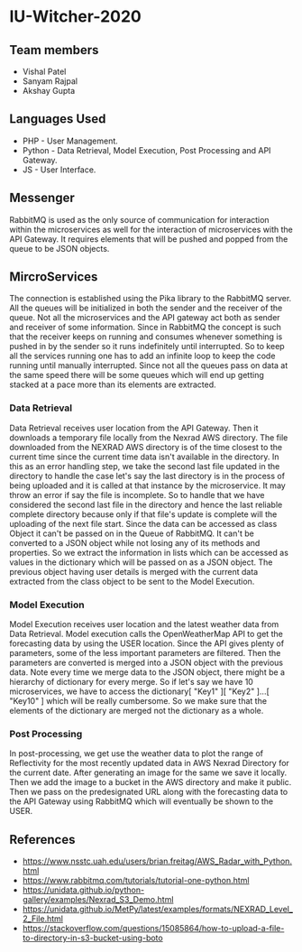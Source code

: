 # IU-Witcher-2020

## Team members
- Vishal Patel
- Sanyam Rajpal
- Akshay Gupta

## Languages Used
* PHP - User Management.
* Python - Data Retrieval, Model Execution, Post Processing and API Gateway.
* JS - User Interface.
## Messenger
RabbitMQ is used as the only source of communication for interaction within the microservices as well for the interaction of microservices with the API Gateway. It requires elements that will be pushed and popped from the queue to be JSON objects.

## MircroServices
The connection is established using the Pika library to the RabbitMQ server. All the queues will be initialized in both the sender and the receiver of the queue.
Not all the microservices and the API gateway act both as sender and receiver of some information. Since in RabbitMQ the concept is such that the receiver keeps on running and consumes whenever something is pushed in by the sender so it runs indefinitely until interrupted. So to keep all the services running one has to add an infinite loop to keep the code running until manually interrupted. Since not all the queues pass on data at the same speed there will be some queues which will end up getting stacked at a pace more than its elements are extracted.
### Data Retrieval
Data Retrieval receives user location from the API Gateway. Then it downloads a temporary file locally from the Nexrad AWS directory. The file downloaded from the NEXRAD AWS directory is of the time closest to the current time since the current time data isn't available in the directory. In this as an error handling step, we take the second last file updated in the directory to handle the case let's say the last directory is in the process of being uploaded and it is called at that instance by the microservice. It may throw an error if say the file is incomplete. So to handle that we have considered the second last file in the directory and hence the last reliable complete directory because only if that file's update is complete will the uploading of the next file start. Since the data can be accessed as class Object it can't be passed on in the Queue of RabbitMQ. It can't be converted to a JSON object while not losing any of its methods and properties. So we extract the information in lists which can be accessed as values in the dictionary which will be passed on as a JSON object. The previous object having user details is merged with the current data extracted from the class object to be sent to the Model Execution.
### Model Execution
Model Execution receives user location and the latest weather data from Data Retrieval. Model execution calls the OpenWeatherMap API to get the forecasting data by using the USER location. Since the API gives plenty of parameters, some of the less important parameters are filtered. Then the parameters are converted is merged into a JSON object with the previous data. Note every time we merge data to the JSON object, there might be a hierarchy of dictionary for every merge. So if let's say we have 10 microservices, we have to access the dictionary[ "Key1" ][ "Key2" ]...[ "Key10" ] which will be really cumbersome. So we make sure that the elements of the dictionary are merged not the dictionary as a whole.
### Post Processing
In post-processing, we get use the weather data to plot the range of Reflectivity for the most recently updated data in AWS Nexrad Directory for the current date. After generating an image for the same we save it locally. Then we add the image to a bucket in the AWS directory and make it public. Then we pass on the predesignated URL along with the forecasting data to the API Gateway using RabbitMQ which will eventually be shown to the USER.
## References
* https://www.nsstc.uah.edu/users/brian.freitag/AWS_Radar_with_Python.html
* https://www.rabbitmq.com/tutorials/tutorial-one-python.html
* https://unidata.github.io/python-gallery/examples/Nexrad_S3_Demo.html
* https://unidata.github.io/MetPy/latest/examples/formats/NEXRAD_Level_2_File.html
* https://stackoverflow.com/questions/15085864/how-to-upload-a-file-to-directory-in-s3-bucket-using-boto
